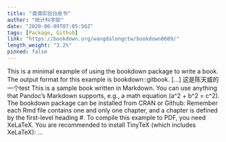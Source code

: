 ```yaml
---
title: "滴滴实验白皮书"
author: "统计科学部"
date: "2020-06-09T07:05:56Z"
tags: [Package, Github]
link: "https://bookdown.org/wangdalongctw/bookdown0609/"
length_weight: "3.2%"
pinned: false
---
```


This is a minimal example of using the bookdown package to write a book. The output format for this example is bookdown::gitbook. [...] 这是陈天威的一个test This is a sample book written in Markdown. You can use anything that Pandoc’s Markdown supports, e.g., a math equation \(a^2 + b^2 = c^2\). The bookdown package can be installed from CRAN or Github: Remember each Rmd file contains one and only one chapter, and a chapter is defined by the first-level heading #. To compile this example to PDF, you need XeLaTeX. You are recommended to install TinyTeX (which includes XeLaTeX): ...
